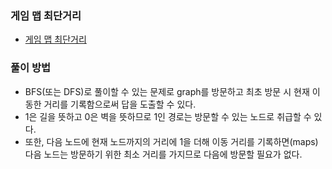 ### 게임 맵 최단거리
- [게임 맵 최단거리](https://school.programmers.co.kr/learn/courses/30/lessons/1844)
### 풀이 방법
- BFS(또는 DFS)로 풀이할 수 있는 문제로 graph를 방문하고 최초 방문 시 현재 이동한 거리를 기록함으로써 답을 도출할 수 있다.
- 1은 길을 뜻하고 0은 벽을 뜻하므로 1인 경로는 방문할 수 있는 노드로 취급할 수 있다.
- 또한, 다음 노드에 현재 노드까지의 거리에 1을 더해 이동 거리를 기록하면(maps) 다음 노드는 방문하기 위한 최소 거리를 가지므로 다음에 방문할 필요가 없다.